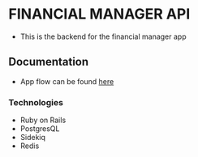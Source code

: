 # FINANCIAL MANAGER API
- This is the backend for the financial manager app

## Documentation
- App flow can be found [here](https://docs.google.com/document/d/1BQy0TDrSlGc1V5PX_kX663kDzrinWM3N/edit)

### Technologies
- Ruby on Rails
- PostgresQL
- Sidekiq
- Redis
